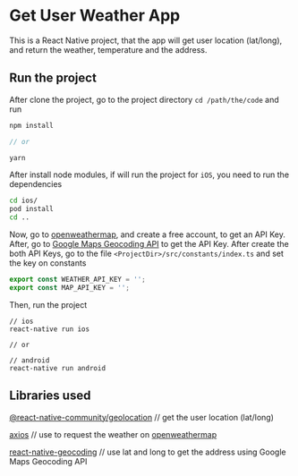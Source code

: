 # Get User Weather App

This is a React Native project, that the app will get user location (lat/long), and return the weather, temperature and the address.

## Run the project

After clone the project, go to the project directory `cd /path/the/code` and run

```js
npm install

// or

yarn
```

After install node modules, if will run the project for `iOS`, you need to run the dependencies

```sh
cd ios/
pod install
cd ..
```
Now, go to [openweathermap](https://openweathermap.org/api), and create a free account, to get an API Key. After, go to [Google Maps Geocoding API](https://developers.google.com/maps/documentation/geocoding/get-api-key) to get the API Key.
After create the both API Keys, go to the file `<ProjectDir>/src/constants/index.ts` and set the key on constants

```ts
export const WEATHER_API_KEY = '';
export const MAP_API_KEY = '';
```

Then, run the project

```
// ios
react-native run ios

// or

// android
react-native run android
```

## Libraries used
[@react-native-community/geolocation](https://github.com/react-native-community/react-native-geolocation) // get the user location (lat/long)

[axios](https://github.com/axios/axios) // use to request the weather on [openweathermap](https://openweathermap.org/)

[react-native-geocoding](https://github.com/marlove/react-native-geocoding#readme) // use lat and long to get the address using Google Maps Geocoding API
